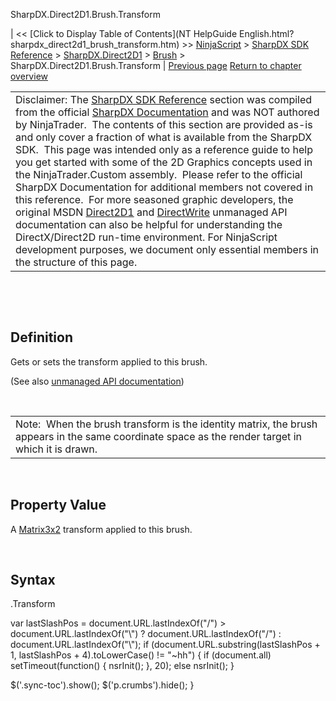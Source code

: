 ﻿










 


SharpDX.Direct2D1.Brush.Transform







| &lt;&lt; [Click to Display Table of Contents](NT HelpGuide English.html?sharpdx_direct2d1_brush_transform.htm) &gt;&gt;
 [NinjaScript](ninjascript.htm) &gt; [SharpDX SDK Reference](sharpdx_sdk_reference.htm) &gt; [SharpDX.Direct2D1](sharpdx_direct2d1.htm) &gt; [Brush](sharpdx_direct2d1_brush.htm) &gt;
SharpDX.Direct2D1.Brush.Transform | [Previous page](sharpdx_direct2d1_brush_opacity.htm)
[Return to chapter overview](sharpdx_direct2d1_brush.htm)












|  |
| --- |
| Disclaimer: The [SharpDX SDK Reference](sharpdx_sdk_reference.htm) section was compiled from the official [SharpDX Documentation](http://sharpdx.org/) and was NOT authored by NinjaTrader.  The contents of this section are provided as-is and only cover a fraction of what is available from the SharpDX SDK.  This page was intended only as a reference guide to help you get started with some of the 2D Graphics concepts used in the NinjaTrader.Custom assembly.  Please refer to the official SharpDX Documentation for additional members not covered in this reference.  For more seasoned graphic developers, the original MSDN [Direct2D1](https://msdn.microsoft.com/en-us/library/windows/desktop/dd370990.aspx) and [DirectWrite](https://msdn.microsoft.com/en-us/library/windows/desktop/dd368038.aspx) unmanaged API documentation can also be helpful for understanding the DirectX/Direct2D run-time environment. For NinjaScript development purposes, we document only essential members in the structure of this page. |



 


 


Definition
----------


Gets or sets the transform applied to this brush. 


(See also [unmanaged API documentation](https://msdn.microsoft.com/en-us/library/dd371179(v=vs.85).aspx))


 




|  |
| --- |
| Note:  When the brush transform is the identity matrix, the brush appears in the same coordinate space as the render target in which it is drawn. |



 


Property Value
--------------


A [Matrix3x2](sharpdx_matrix3x2.htm) transform applied to this brush.


 


Syntax
------


<brush>.Transform





 
 var lastSlashPos = document.URL.lastIndexOf("/") &gt; document.URL.lastIndexOf("\\") ? document.URL.lastIndexOf("/") : document.URL.lastIndexOf("\\");
 if (document.URL.substring(lastSlashPos + 1, lastSlashPos + 4).toLowerCase() != "~hh") {
 if (document.all) setTimeout(function() {
 nsrInit();
 }, 20);
 else nsrInit();
 }
 
 
 $('.sync-toc').show();
 $('p.crumbs').hide();
 }
 
 
 



</brush>